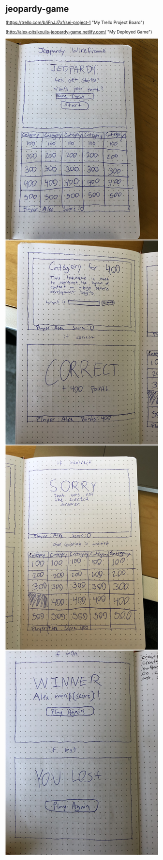 # jeopardy-game
(https://trello.com/b/iFnJJ7xf/sei-project-1 "My Trello Project Board")

(http://alex-pitsikoulis-jeopardy-game.netlify.com/ "My Deployed Game")

![wireframe-1](./images/wireframe1.jpg)
![wireframe-2](./images/wireframe2.jpg)
![wireframe-3](./images/wireframe3.jpg)
![wireframe-4](./images/wireframe4.jpg)